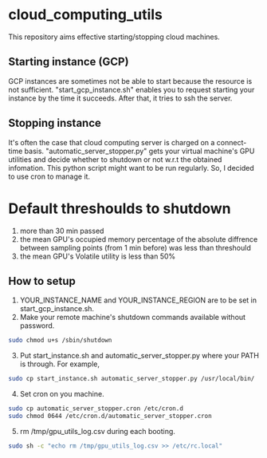 # cloud_computing_utils
This repository aims effective starting/stopping cloud machines.

## Starting instance (GCP)
GCP instances are sometimes not be able to start because the resource is not sufficient. "start_gcp_instance.sh" enables you to request starting your instance by the time it succeeds. After that, it tries to ssh the server.

## Stopping instance
It's often the case that cloud computing server is charged on a connect-time basis. "automatic_server_stopper.py" gets your virtual machine's GPU utilities and decide whether to shutdown or not w.r.t the obtained infomation. This python script might want to be run regularly. So, I decided to use cron to manage it. 

# Default threshoulds to shutdown
1) more than 30 min passed
2) the mean GPU's occupied memory percentage of the absolute diffrence between sampling points (from 1 min before) was less than threshould
3) the mean GPU's Volatile utility is less than 50%

## How to setup
1) YOUR_INSTANCE_NAME and YOUR_INSTANCE_REGION are to be set in start_gcp_instance.sh.
2) Make your remote machine's shutdown commands available without password. 
```sh
sudo chmod u+s /sbin/shutdown
```
3) Put start_instance.sh and automatic_server_stopper.py where your PATH is through.
For example,
```sh
sudo cp start_instance.sh automatic_server_stopper.py /usr/local/bin/
```
4) Set cron on you machine.
```sh
sudo cp automatic_server_stopper.cron /etc/cron.d
sudo chmod 0644 /etc/cron.d/automatic_server_stopper.cron
```
5) rm /tmp/gpu_utils_log.csv during each booting.
```sh
sudo sh -c "echo rm /tmp/gpu_utils_log.csv >> /etc/rc.local"
```
